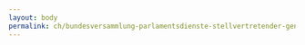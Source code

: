 ```yaml
---
layout: body
permalink: ch/bundesversammlung-parlamentsdienste-stellvertretender-generalsekretaer-wissenschaftliche-dienste-kommissionendienst-kommissionen-fuer-verkehr-und-fernmeldewesen-kvf/
---
```


